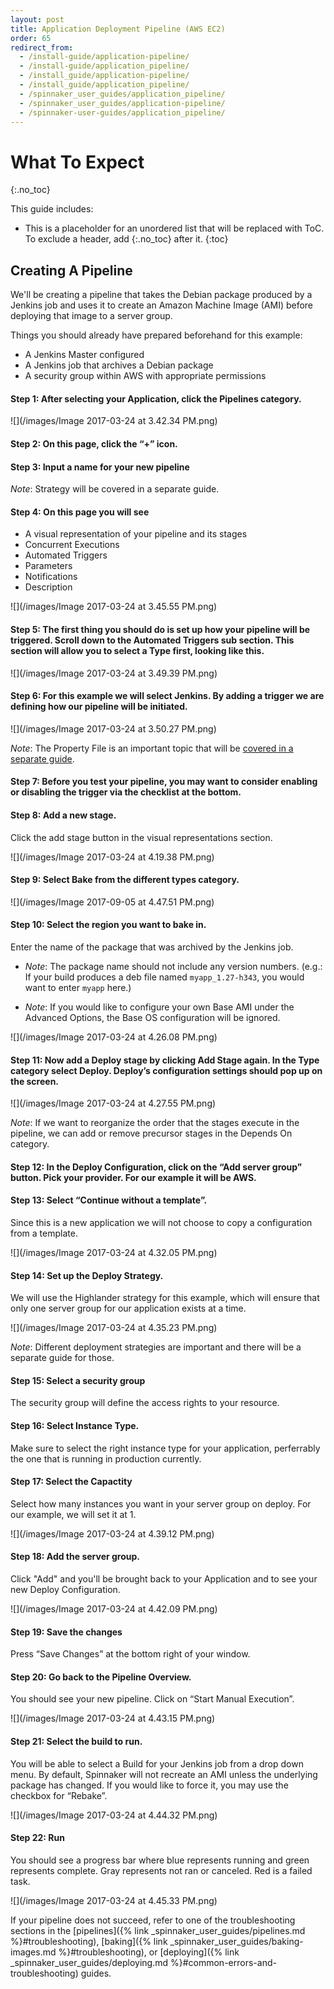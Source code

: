 ```yaml
---
layout: post
title: Application Deployment Pipeline (AWS EC2)
order: 65
redirect_from:
  - /install-guide/application-pipeline/
  - /install-guide/application_pipeline/
  - /install_guide/application-pipeline/
  - /install_guide/application_pipeline/
  - /spinnaker_user_guides/application_pipeline/
  - /spinnaker_user_guides/application-pipeline/
  - /spinnaker-user-guides/application_pipeline/
---
```


# What To Expect
{:.no_toc}

This guide includes:
* This is a placeholder for an unordered list that will be replaced with ToC. To exclude a header, add {:.no_toc} after it.
{:toc}


## Creating A Pipeline

We'll be creating a pipeline that takes the Debian package produced by a Jenkins job and uses it to create an Amazon Machine Image (AMI) before deploying that image to a server group.


Things you should already have prepared beforehand for this example:

* A Jenkins Master configured
* A Jenkins job that archives a Debian package
* A security group within AWS with appropriate permissions

#### Step 1: After selecting your Application, click the Pipelines category.

![](/images/Image 2017-03-24 at 3.42.34 PM.png)

#### Step 2: On this page, click the “+” icon.


#### Step 3: Input a name for your new pipeline

_Note_: Strategy will be covered in a separate guide.

#### Step 4: On this page you will see

* A visual representation of your pipeline and its stages
* Concurrent Executions
* Automated Triggers
* Parameters
* Notifications
* Description

![](/images/Image 2017-03-24 at 3.45.55 PM.png)

#### Step 5: The first thing you should do is set up how your pipeline will be triggered. Scroll down to the Automated Triggers sub section. This section will allow you to select a Type first, looking like this.

![](/images/Image 2017-03-24 at 3.49.39 PM.png)

#### Step 6: For this example we will select Jenkins. By adding a trigger we are defining how our pipeline will be initiated.

![](/images/Image 2017-03-24 at 3.50.27 PM.png)

_Note_: The Property File is an important topic that will be [covered in a separate guide](http://localhost:4000/user-guides/working-with-jenkins/#property-file).

#### Step 7: Before you test your pipeline, you may want to consider enabling or disabling the trigger via the checklist at the bottom.

#### Step 8: Add a new stage.
Click the add stage button in the visual representations section.

![](/images/Image 2017-03-24 at 4.19.38 PM.png)

#### Step 9: Select Bake from the different types category.

![](/images/Image 2017-09-05 at 4.47.51 PM.png)

#### Step 10: Select the region you want to bake in.
Enter the name of the package that was archived by the Jenkins job.

* _Note_: The package name should not include any version numbers. (e.g.: If your build produces a deb file named `myapp_1.27-h343`, you would want to enter `myapp` here.)

* _Note_: If you would like to configure your own Base AMI under the Advanced Options, the Base OS configuration will be ignored.

![](/images/Image 2017-03-24 at 4.26.08 PM.png)

#### Step 11: Now add a Deploy stage by clicking Add Stage again. In the Type category select Deploy. Deploy’s configuration settings should pop up on the screen.

![](/images/Image 2017-03-24 at 4.27.55 PM.png)

_Note_: If we want to reorganize the order that the stages execute in the pipeline, we can add or remove precursor stages in the Depends On category.

#### Step 12: In the Deploy Configuration, click on the “Add server group” button. Pick your provider. For our example it will be AWS.

#### Step 13: Select “Continue without a template”.
Since this is a new application we will not choose to copy a configuration from a template.

![](/images/Image 2017-03-24 at 4.32.05 PM.png)

#### Step 14: Set up the Deploy Strategy.
We will use the Highlander strategy for this example, which will ensure that only one server group for our application exists at a time.

![](/images/Image 2017-03-24 at 4.35.23 PM.png)

_Note_: Different deployment strategies are important and there will be a separate guide for those.

#### Step 15: Select a security group
The security group will define the access rights to your resource.

#### Step 16: Select Instance Type.
Make sure to select the right instance type for your application, perferrably the one that is running in production currently.

#### Step 17: Select the Capactity
Select how many instances you want in your server group on deploy. For our example, we will set it at 1.

![](/images/Image 2017-03-24 at 4.39.12 PM.png)

#### Step 18: Add the server group.
Click "Add" and you'll be brought back to your Application and to see your new Deploy Configuration.

![](/images/Image 2017-03-24 at 4.42.09 PM.png)

#### Step 19: Save the changes
Press “Save Changes” at the bottom right of your window.

#### Step 20: Go back to the Pipeline Overview.
You should see your new pipeline. Click on “Start Manual Execution”.

![](/images/Image 2017-03-24 at 4.43.15 PM.png)

#### Step 21: Select the build to run.
You will be able to select a Build for your Jenkins job from a drop down menu. By default, Spinnaker will not recreate an AMI unless the underlying package has changed. If you would like to force it, you may use the checkbox for “Rebake”.

![](/images/Image 2017-03-24 at 4.44.32 PM.png)

#### Step 22: Run
You should see a progress bar where blue represents running and green represents complete. Gray represents not ran or canceled. Red is a failed task.

![](/images/Image 2017-03-24 at 4.45.33 PM.png)

If your pipeline does not succeed, refer to one of the troubleshooting sections in the [pipelines]({% link _spinnaker_user_guides/pipelines.md %}#troubleshooting), [baking]({% link _spinnaker_user_guides/baking-images.md %}#troubleshooting), or [deploying]({% link _spinnaker_user_guides/deploying.md %}#common-errors-and-troubleshooting) guides.
